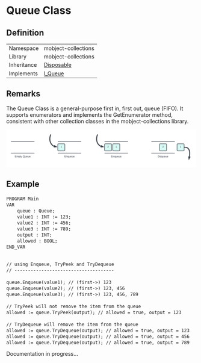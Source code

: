 # Queue Class

## Definition

|             |                                                          |
| ----------- | -------------------------------------------------------- |
| Namespace   | mobject-collections                                      |
| Library     | mobject-collections                                      |
| Inheritance | [Disposable](http://disposable.mobject.org/#/disposable) |
| Implements  | [I_Queue](i-queue.md)                                    |

## Remarks

The Queue Class is a general-purpose first in, first out, queue (FIFO). It supports enumerators and implements the GetEnumerator method, consistent with other collection classes in the mobject-collections library.

<img src="./images/queue-example.svg">

## Example

```declaration
PROGRAM Main
VAR
	queue : Queue;
	value1 : INT := 123;
	value2 : INT := 456;
	value3 : INT := 789;
	output : INT;
	allowed : BOOL;
END_VAR
```

```body

// using Enqueue, TryPeek and TryDequeue
// -------------------------------------

queue.Enqueue(value1); // (first->) 123
queue.Enqueue(value2); // (first->) 123, 456
queue.Enqueue(value3); // (first->) 123, 456, 789

// TryPeek will not remove the item from the queue
allowed := queue.TryPeek(output); // allowed = true, output = 123

// TryDequeue will remove the item from the queue
allowed := queue.TryDequeue(output); // allowed = true, output = 123
allowed := queue.TryDequeue(output); // allowed = true, output = 456
allowed := queue.TryDequeue(output); // allowed = true, output = 789

```

Documentation in progress...
